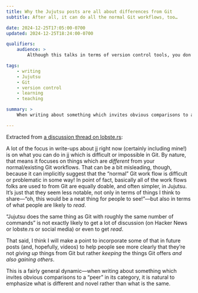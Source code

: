 ```yaml
---
title: Why the Jujutsu posts are all about differences from Git
subtitle: After all, it can do all the normal Git workflows, too…

date: 2024-12-25T17:05:00-0700
updated: 2024-12-25T18:24:00-0700

qualifiers:
    audience: >
        Although this talks in terms of version control tools, you don’t really need to know anything about them. Substitute “flarble” for “Jujutsu”, “lubdub” for “Git”, and “hop waffle dancing” for “version control” and you would still get the gist.

tags:
    - writing
    - Jujutsu
    - Git
    - version control
    - learning
    - teaching

summary: >
    When writing about something which invites obvious comparisons to a “peer” in its category, it is natural to emphasize what is different and novel.

---
```


Extracted from [a discussion thread on lobste.rs](https://lobste.rs/s/zgs3uo/jujutsu_megamerges_jj_absorb):

A lot of the focus in write-ups about [jj](https://jj-vcs.github.io/jj/latest/) right now (certainly including mine!) is on what you can do in jj which is difficult or impossible in Git. By nature, that means it focuses on things which are *different* from your normal/existing Git workflows. That can be a bit misleading, though, because it can implicitly suggest that the “normal” Git work flow is difficult or problematic in some way! In point of fact, basically all of the work flows folks are used to from Git are equally doable, and often simpler, in Jujutsu. It’s just that they seem less notable, not only in terms of things I think to share—“oh, this would be a neat thing for people to see!”—but also in terms of what people are likely to *read*. 

“Jujutsu does the same thing as Git with roughly the same number of commands” is not exactly likely to get a lot of discussion (on Hacker News or lobste.rs or social media) or even to get *read*.

That said, I think I will make a point to incorporate some of that in future posts (and, hopefully, videos) to help people see more clearly that they’re not *giving up* things from Git but rather *keeping* the things Git offers *and also gaining others*.

This is a fairly general dynamic—when writing about something which invites obvious comparisons to a “peer” in its category, it is natural to emphasize what is different and novel rather than what is the same.
